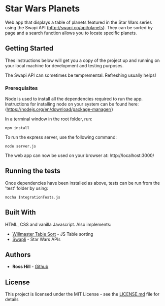 # Star Wars Planets

Web app that displays a table of planets featured in the Star Wars series using the Swapi API (http://swapi.co/api/planets). They can be sorted by page and a search function allows you to locate specific planets. 

## Getting Started

Thes instructions below will get you a copy of the project up and running on your local machine for development and testing purposes.

The Swapi API can sometimes be tempremental. Refreshing usually helps!

### Prerequisites

Node is used to install all the dependencies required to run the app. Instructions for installing node on your system can be found here: (https://nodejs.org/en/download/package-manager/)

In a terminal window in the root folder, run:

```
npm install
```

To run the express server, use the following command:
```
node server.js
```

The web app can now be used on your browser at: http://localhost:3000/


## Running the tests

Once dependencies have been installed as above, tests can be run from the 'test' folder by using:

```
mocha IntegrationTests.js
``` 

## Built With

HTML, CSS and vanilla Javascript. Also implements:

* [Willmaster Table Sort](https://www.willmaster.com/) - JS Table sorting 
* [Swapli](http://swapi.co/api/) - Star Wars APIs

## Authors

* **Ross Hill** - [Github](https://github.com/rossghill)

## License

This project is licensed under the MIT License - see the [LICENSE.md](LICENSE.md) file for details